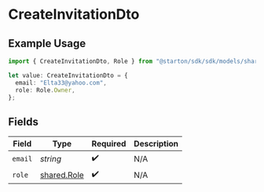 # CreateInvitationDto

## Example Usage

```typescript
import { CreateInvitationDto, Role } from "@starton/sdk/sdk/models/shared";

let value: CreateInvitationDto = {
  email: "Elta33@yahoo.com",
  role: Role.Owner,
};
```

## Fields

| Field                                             | Type                                              | Required                                          | Description                                       |
| ------------------------------------------------- | ------------------------------------------------- | ------------------------------------------------- | ------------------------------------------------- |
| `email`                                           | *string*                                          | :heavy_check_mark:                                | N/A                                               |
| `role`                                            | [shared.Role](../../../sdk/models/shared/role.md) | :heavy_check_mark:                                | N/A                                               |